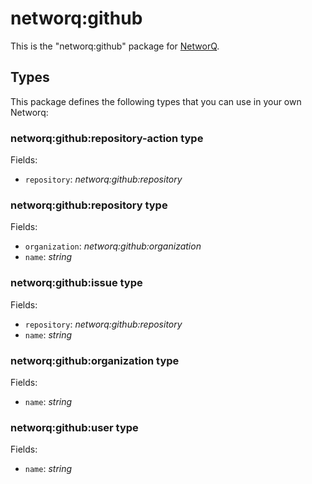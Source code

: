 networq:github
====

This is the "networq:github" package for [NetworQ](https://github.com/networq).

## Types

This package defines the following types that you can use in your own Networq:

### networq:github:repository-action type

Fields:

  * `repository`: *networq:github:repository*

### networq:github:repository type

Fields:

  * `organization`: *networq:github:organization*
  * `name`: *string*

### networq:github:issue type

Fields:

  * `repository`: *networq:github:repository*
  * `name`: *string*

### networq:github:organization type

Fields:

  * `name`: *string*

### networq:github:user type

Fields:

  * `name`: *string*


